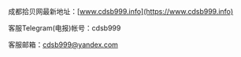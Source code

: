 成都拾贝网最新地址：[www.cdsb999.info](https://www.cdsb999.info)

客服Telegram(电报)帐号：cdsb999

客服邮箱：cdsb999@yandex.com
